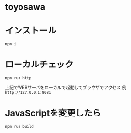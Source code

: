 # toyosawa
# インストール
```
npm i
```

# ローカルチェック
```
npm run http
```
上記でWEBサーバをローカルで起動してブラウザでアクセス
例 `http://127.0.0.1:8081` 

# JavaScriptを変更したら
```
npm run build
```